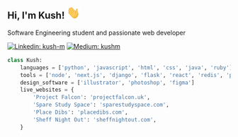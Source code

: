 <h2 align="left">Hi, I'm Kush! <img src="https://raw.githubusercontent.com/1Blademaster/1Blademaster/master/wave.gif" width="30px"></h2>

<p align="left">Software Engineering student and passionate web developer</p>

[![Linkedin: kush-m](https://img.shields.io/badge/-Connect_with_me-blue?style=flat-square&logo=Linkedin&logoColor=white&link=https://www.linkedin.com/in/kush-m/)](https://www.linkedin.com/in/kush-m/)
[![Medium: kushm](https://img.shields.io/badge/-Read_my_articles-red?style=flat-square&logo=medium&logoColor=white&link=https://kushm.medium.com/)](https://kushm.medium.com/)

```python
class Kush:
	languages = ['python', 'javascript', 'html', 'css', 'java', 'ruby']
	tools = ['node', 'next.js', 'django', 'flask', 'react', 'redis', 'postgresql']
	design_software = ['illustrator', 'photoshop', 'figma']
	live_websites = {
		'Project Falcon': 'projectfalcon.uk',
		'Spare Study Space': 'sparestudyspace.com',
		'Place Dibs': 'placedibs.com',
		'Sheff Night Out': 'sheffnightout.com',
	}
```
